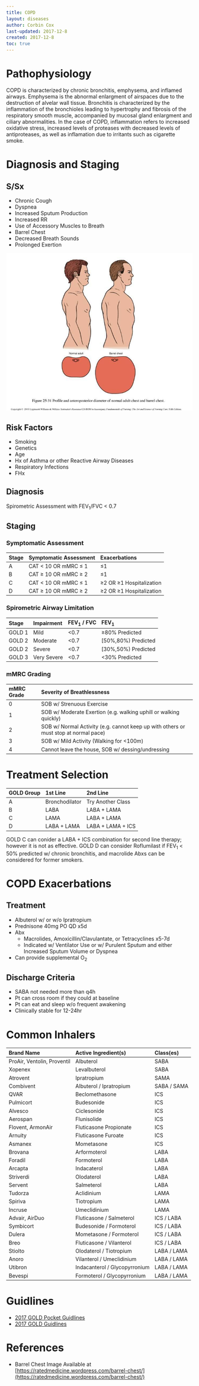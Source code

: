 ```yaml
---
title: COPD
layout: diseases
author: Corbin Cox
last-updated: 2017-12-8
created: 2017-12-8
toc: true
---
```




# Pathophysiology

COPD is characterized by chronic bronchitis, emphysema, and inflamed airways. Emphysema is the abnormal enlargment of airspaces due to the destruction of alvelar wall tissue. Bronchitis is characterized by the inflammation of the bronchioles leading to hypertrophy and fibrosis of the respiratory smooth muscle, accompanied by mucosal gland enlargment and ciliary abnormalities. In the case of COPD, inflammation refers to increased oxidative stress, increased levels of proteases with decreased levels of antiproteases, as well as inflamation due to irritants such as cigarette smoke.

# Diagnosis and Staging

## S/Sx

* Chronic Cough
* Dyspnea
* Increased Sputum Production
* Increased RR
* Use of Accessory Muscles to Breath
* Barrel Chest
* Decreased Breath Sounds
* Prolonged Exertion

![Barrel Chest](../images/barrel_chest.jpg)

## Risk Factors

* Smoking
* Genetics
* Age
* Hx of Asthma or other Reactive Airway Diseases
* Respiratory Infections
* FHx

## Diagnosis

Spirometric Assessment with FEV<sub>1</sub>/FVC &lt; 0.7

## Staging

### Symptomatic Assessment

| Stage | Symptomatic Assessment | Exacerbations                  |
| :---- | :--------------------- | :----------------------------- |
| A     | CAT &lt; 10 OR mMRC &le; 1 | &le;1                          |
| B     | CAT &ge; 10 OR mMRC &ge; 2 | &le;1                          |
| C     | CAT &lt; 10 OR mMRC &le; 1 | &ge;2 OR &ge;1 Hospitalization |
| D     | CAT &ge; 10 OR mMRC &ge; 2 | &ge;2 OR &ge;1 Hospitalization |

### Spirometric Airway Limitation

| Stage  | Impairment  | FEV<sub>1</sub> / FVC | FEV<sub>1</sub>     |
| :----- | :---------- | :-------------------- | :------------------ |
| GOLD 1 | Mild        | &lt;0.7               | &ge;80% Predicted   |
| GOLD 2 | Moderate    | &lt;0.7               | [50%,80%) Predicted |
| GOLD 2 | Severe      | &lt;0.7               | [30%,50%) Predicted |
| GOLD 3 | Very Severe | &lt;0.7               | &lt;30% Predicted   |

### mMRC Grading

| mMRC Grade | Severity of Breathlessness               |
| :--------- | :--------------------------------------- |
| 0          | SOB w/ Strenuous Exercise                |
| 1          | SOB w/ Moderate Exertion (e.g. walking uphill or walking quickly) |
| 2          | SOB w/ Normal Activity (e.g. cannot keep up with others or must stop at normal pace) |
| 3          | SOB w/ Mild Activity (Walking for &lt;100m) |
| 4          | Cannot leave the house, SOB w/ dessing/undressing |

# Treatment Selection

| GOLD Group | 1st Line       | 2nd Line          |
| :--------- | :------------- | :---------------- |
| A          | Bronchodilator | Try Another Class |
| B          | LABA           | LABA + LAMA       |
| C          | LAMA           | LABA + LAMA       |
| D          | LABA + LAMA    | LABA + LAMA + ICS |

GOLD C can conider a LABA + ICS combination for second line therapy; however it is not as effective. GOLD D can consider Roflumilast if FEV<sub>1</sub> &lt; 50% predicted w/ chronic bronchitis, and macrolide Abxs can be considered for former smokers.

# COPD Exacerbations

## Treatment

* Albuterol w/ or w/o Ipratropium
* Prednisone 40mg PO QD x5d
* Abx
  * Macrolides, Amoxicillin/Clavulantate, or Tetracyclines x5-7d
  * Indicated w/ Ventilator Use or w/ Purulent Sputum and either Increased Sputum Volume or Dyspnea
* Can provide supplemental O<sub>2</sub>

## Discharge Criteria

* SABA not needed more than q4h
* Pt can cross room if they could at baseline
* Pt can eat and sleep w/o frequent awakening
* Clinically stable for 12-24hr

# Common Inhalers

| Brand Name                  | Active Ingredient(s)          | Class(es)   |
| :-------------------------- | :---------------------------- | :---------- |
| ProAir, Ventolin, Proventil | Albuterol                     | SABA        |
| Xopenex                     | Levalbuterol                  | SABA        |
| Atrovent                    | Ipratropium                   | SAMA        |
| Combivent                   | Albuterol / Ipratropium       | SABA / SAMA |
| QVAR                        | Beclomethasone                | ICS         |
| Pulmicort                   | Budesonide                    | ICS         |
| Alvesco                     | Ciclesonide                   | ICS         |
| Aerospan                    | Flunisolide                   | ICS         |
| Flovent, ArmonAir           | Fluticasone Propionate        | ICS         |
| Arnuity                     | Fluticasone Furoate           | ICS         |
| Asmanex                     | Mometasone                    | ICS         |
| Brovana                     | Arformoterol                  | LABA        |
| Foradil                     | Formoterol                    | LABA        |
| Arcapta                     | Indacaterol                   | LABA        |
| Striverdi                   | Olodaterol                    | LABA        |
| Servent                     | Salmeterol                    | LABA        |
| Tudorza                     | Aclidinium                    | LAMA        |
| Spiriva                     | Tiotropium                    | LAMA        |
| Incruse                     | Umeclidinium                  | LAMA        |
| Advair, AirDuo              | Fluticasone / Salmeterol      | ICS / LABA  |
| Symbicort                   | Budesonide / Formoterol       | ICS / LABA  |
| Dulera                      | Mometasone / Formoterol       | ICS / LABA  |
| Breo                        | Fluticasone / Vilanterol      | ICS / LABA  |
| Stiolto                     | Olodaterol / Tiotropium       | LABA / LAMA |
| Anoro                       | Vilanterol / Umeclidinium     | LABA / LAMA |
| Utibron                     | Indacanterol / Glycopyrronium | LABA / LAMA |
| Bevespi                     | Formoterol / Glycopyrronium   | LABA / LAMA |



# Guidlines

* [2017 GOLD Pocket Guidlines](http://goldcopd.org/wp-content/uploads/2016/12/wms-GOLD-2017-Pocket-Guide.pdf)
* [2017 GOLD Guidlines](http://goldcopd.org/gold-2017-global-strategy-diagnosis-management-prevention-copd/)

# References

* Barrel Chest Image Available at [https://ratedmedicine.wordpress.com/barrel-chest/](https://ratedmedicine.wordpress.com/barrel-chest/)
